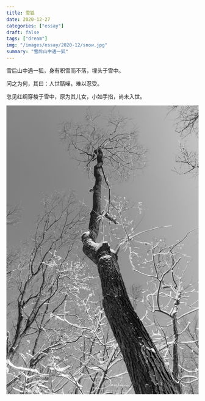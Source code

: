 ```yaml
---
title: 雪狐
date: 2020-12-27
categories: ["essay"]
draft: false
tags: ["dream"]
img: "/images/essay/2020-12/snow.jpg"
summary: "雪后山中遇一狐"
---
```


雪后山中遇一狐，身有积雪而不落，埋头于雪中。

问之为何，其曰：人世聒噪，难以忍受。

忽见红绸穿梭于雪中，原为其儿女，小如手指，尚未入世。

![](/images/essay/2020-12/tree.jpg)